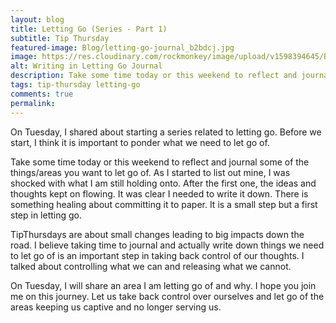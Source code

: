```yaml
---
layout: blog
title: Letting Go (Series - Part 1)
subtitle: Tip Thursday
featured-image: Blog/letting-go-journal_b2bdcj.jpg
image: https://res.cloudinary.com/rockmonkey/image/upload/v1598394645/Blog/letting-go-journal_b2bdcj.jpgs
alt: Writing in Letting Go Journal
description: Take some time today or this weekend to reflect and journal some of the things/areas you want to let go of. As I started to list out mine, I was shocked with what I am still holding onto. After the first one, the ideas and thoughts kept on flowing. It was clear I needed to write it down. There is something healing about committing it to paper. It is a small step but a first step in letting go.
tags: tip-thursday letting-go
comments: true
permalink:
---
```

On Tuesday, I shared about starting a series related to letting go. Before we start, I think it is important to ponder what we need to let go of.

Take some time today or this weekend to reflect and journal some of the things/areas you want to let go of. As I started to list out mine, I was shocked with what I am still holding onto. After the first one, the ideas and thoughts kept on flowing. It was clear I needed to write it down. There is something healing about committing it to paper. It is a small step but a first step in letting go.

TipThursdays are about small changes leading to big impacts down the road. I believe taking time to journal and actually write down things we need to let go of is an important step in taking back control of our thoughts. I talked about controlling what we can and releasing what we cannot.

On Tuesday, I will share an area I am letting go of and why. I hope you join me on this journey. Let us take back control over ourselves and let go of the areas keeping us captive and no longer serving us.
